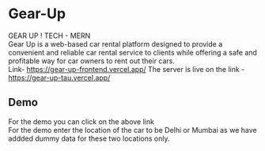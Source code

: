 # Gear-Up
GEAR UP !
TECH - MERN
<br>
Gear Up is a web-based car rental platform designed to provide a convenient and reliable car rental service to clients while offering a safe and profitable way for car owners to rent out their cars.
<br>
Link- https://gear-up-frontend.vercel.app/
The server is live on the link - https://gear-up-tau.vercel.app/
## Demo
For the demo you can click on the above link
<br>
For the demo enter the location of the car to be Delhi or Mumbai as we have addded dummy data for these two locations only.
